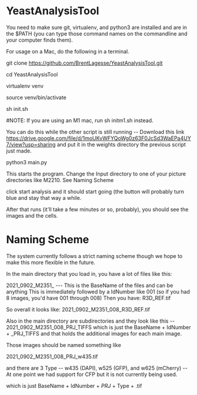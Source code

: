 # YeastAnalysisTool

You need to make sure git, virtualenv, and python3 are installed and are in the $PATH (you can type those command names on the commandline and your computer finds them).



For usage on a Mac, do the following in a terminal.


git clone https://github.com/BrentLagesse/YeastAnalysisTool.git

cd YeastAnalysisTool

virtualenv venv

source venv/bin/activate

sh init.sh

#NOTE:  If you are using an M1 mac, run sh initm1.sh instead.  

You can do this while the other script is still running -- Download this link https://drive.google.com/file/d/1moUKvWFYQoWg0z63F0JcSd3WaEPa4UY7/view?usp=sharing and put it in the weights directory the previous script just made.

python3 main.py 

This starts the program.  Change the Input directory to one of your picture directories like M2210.  See Naming Scheme

click start analysis and it should start going (the button will probably turn blue and stay that way a while. 

After that runs (it'll take a few minutes or so, probably), you should see the images and the cells.  

# Naming Scheme

The system currently follows a strict naming scheme though we hope to make this more flexible in the future.

In the main directory that you load in, you have a lot of files like this:

2021_0902_M2351_    --- This is the BaseName of the files and can be anything
This is immediately followed by a IdNumber like 001 (so if you had 8 images, you'd have 001 through 008)
Then you have:  R3D_REF.tif

So overall it looks like:   2021_0902_M2351_008_R3D_REF.tif

Also in the main directory are subdirectories and they look like this -- 2021_0902_M2351_008_PRJ_TIFFS which is just the BaseName + IdNumber + _PRJ_TIFFS
and that holds the additional images for each main image. 

Those images should be named something like

2021_0902_M2351_008_PRJ_w435.tif

and there are 3 Type  --   w435 (DAPI), w525 (GFP), and w625 (mCherry) -- At one point we had support for CFP but it is not currently being used.

which is just BaseName + IdNumber + _PRJ_ + Type + .tif

